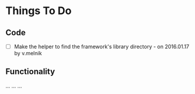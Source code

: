 Things To Do
============



Code
----
 - [ ] Make the helper to find the framework's library directory - on 2016.01.17 by v.melnik


Functionality
-------------
...
...
...
